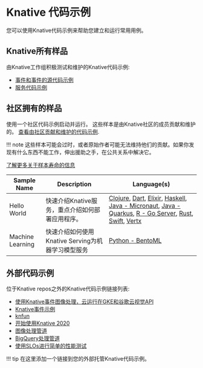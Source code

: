 # Knative 代码示例

您可以使用Knative代码示例来帮助您建立和运行常用用例。

## Knative所有样品

由Knative工作组积极测试和维护的Knative代码示例:

- [事件和事件的源代码示例](eventing.md)
- [服务代码示例](serving.md)

## 社区拥有的样品

使用一个社区代码示例启动并运行。 
这些样本是由Knative社区的成员贡献和维护的。
[查看由社区贡献和维护的代码示例](https://github.com/knative/docs/tree/main/code-samples/community).

!!! note 
    这些样本可能会过时，或者原始作者可能无法维持他们的贡献。如果你发现有什么东西不能工作，伸出援助之手，在公共关系中解决它。

[了解更多关于样本寿命的信息](https://github.com/knative/docs/blob/main/contribute-to-docs/what-to-contribute/creating-code-samples.md#user-focused-content)

| Sample Name      | Description                                       | Language(s)                                                                                                                                                                                                                                                                                                                                                                                                          |
| ---------------- | ------------------------------------------------- | -------------------------------------------------------------------------------------------------------------------------------------------------------------------------------------------------------------------------------------------------------------------------------------------------------------------------------------------------------------------------------------------------------------------- |
| Hello World      | 快速介绍Knative服务，重点介绍如何部署应用程序。   | [Clojure](serving/helloworld-clojure/), [Dart](serving/helloworld-dart/), [Elixir](serving/helloworld-elixir/), [Haskell](serving/helloworld-haskell/), [Java - Micronaut](serving/helloworld-java-micronaut/), [Java - Quarkus](serving/helloworld-java-quarkus/), [R - Go Server](serving/helloworld-r/), [Rust](serving/helloworld-rust/), [Swift](serving/helloworld-swift/), [Vertx](serving/helloworld-vertx/) |
| Machine Learning | 快速介绍如何使用Knative Serving为机器学习模型服务 | [Python - BentoML](serving/machinelearning-python-bentoml)                                                                                                                                                                                                                                                                                                                                                           |

## 外部代码示例

位于Knative repos之外的Knative代码示例链接列表:

<!--LINK TITLES must match the title of the sample page they link to to avoid confusion and provide a consistent UX). If descriptions are required here, this should be converted to a table as above-->

- [使用Knative事件图像处理，云运行在GKE和谷歌云视觉API](https://github.com/akashrv/knative-samples/blob/master/docs/image-processing.md)
- [Knative事件示例](https://github.com/lionelvillard/knative-examples)
- [knfun](https://github.com/maximilien/knfun)
- [开始使用Knative 2020](https://salaboy.com/2020/02/20/getting-started-with-knative-2020/)
- [图像处理管道](https://github.com/meteatamel/knative-tutorial/blob/master/docs/image-processing-pipeline.md)
- [BigQuery处理管道](https://github.com/meteatamel/knative-tutorial/blob/master/docs/bigquery-processing-pipeline.md)
- [使用SLOs进行简单的性能测试](/blog/articles/performance-test-with-slos/)

!!! tip
    在这里添加一个链接到您的外部托管Knative代码示例。
